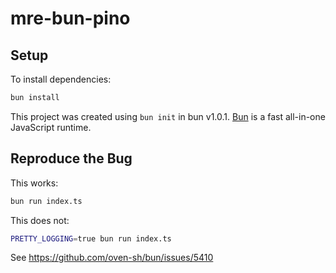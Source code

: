 # mre-bun-pino

## Setup

To install dependencies:

```bash
bun install
```

This project was created using `bun init` in bun v1.0.1. [Bun](https://bun.sh) is a fast all-in-one JavaScript runtime.

## Reproduce the Bug

This works:

```bash
bun run index.ts
```

This does not:

```bash
PRETTY_LOGGING=true bun run index.ts
```

See https://github.com/oven-sh/bun/issues/5410
